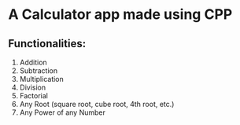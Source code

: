 # A Calculator app made using CPP

## Functionalities:
1. Addition
2. Subtraction
3. Multiplication
4. Division
5. Factorial
6. Any Root (square root, cube root, 4th root, etc.)
7. Any Power of any Number